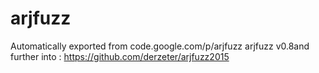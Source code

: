# arjfuzz
Automatically exported from code.google.com/p/arjfuzz
arjfuzz v0.8and further into : https://github.com/derzeter/arjfuzz2015
